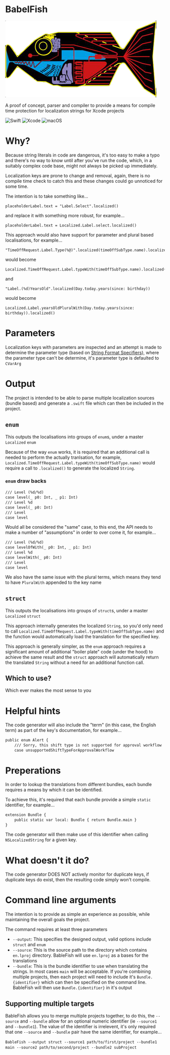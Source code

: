 # BabelFish
<img src="BabelFish.png">

A proof of concept, parser and compiler to provide a means for compile time protection for localization strings for Xcode projects

![Swift](https://img.shields.io/badge/Swift-5.6-orange) ![Xcode](https://img.shields.io/badge/Xcode-13.3-orange) ![macOS](https://img.shields.io/badge/macOS-12.1-orange)

# Why?

Because string literals in code are dangerous, it's too easy to make a typo and there's no way to know until after you've run the code, which, in a suitably complex code base, might not always be picked up immediately.

Localization keys are prone to change and removal, again, there is no compile time check to catch this and these changes could go unnoticed for some time.

The intention is to take something like…

    placeholderLabel.text = "Label.Select".localized()

and replace it with something more robust, for example…

    placeholderLabel.text = Localized.Label.select.localized()

This approach would also have support for parameter and plural based localisations, for example...

    "TimeOffRequest.Label.Type(%@)".localized(timeOffSubType.name).localized()

would become

    Localized.TimeOffRequest.Label.typeWith(timeOffSubType.name).localized()

and 

    "Label.(%d)YearsOld".localized(Day.today.years(since: birthday))

would become 

    Localized.Label.yearsOldPluralWith(Day.today.years(since: birthday)).localized()
    
# Parameters

Localization keys with parameters are inspected and an attempt is made to determine the parameter type (based on [String Format Specifiers](https://developer.apple.com/library/archive/documentation/Cocoa/Conceptual/Strings/Articles/formatSpecifiers.html)), where the parameter type can't be determine, it's parameter type is defaulted to `CVarArg`

# Output

The project is intended to be able to parse multiple localization sources (bundle based) and generate a `.swift` file which can then be included in the project.

## `enum`

This outputs the localisations into groups of `enum`s, under a master `Localized` `enum`

Because of the way `enum` works, it is required that an additional call is needed to perform the actually tranlsation, for example, `Localized.TimeOffRequest.Label.typeWith(timeOffSubType.name)` would require a call to `.localized()` to generate the localized `String`.

### `enum` draw backs

    /// Level (%d/%d)
    case level(_ p0: Int, _ p1: Int)
    /// Level %d
    case level(_ p0: Int)
    /// Level
    case level
    
Would all be considered the "same" case, to this end, the API needs to make a number of "assumptions" in order to over come it, for example...

    /// Level (%d/%d)
    case levelOfWith(_ p0: Int, _ p1: Int)
    /// Level %d
    case levelWith(_ p0: Int)
    /// Level
    case level

We also have the same issue with the plural terms, which means they tend to have `PluralWith` appended to the key name

## `struct`

This outputs the localisations into groups of `struct`s, under a master `Localized` `struct`

This approach internally generates the localized `String`, so you'd only need to call `Localized.TimeOffRequest.Label.typeWith(timeOffSubType.name)` and the function would automatically load the translation for the specified key.

This approach is generally simpler, as the `enum` approach requires a significant amount of additional "boiler plate" code (under the hood) to achieve the same result and the `struct` approach will automatically return the translated `String` without a need for an additional function call.

## Which to use?

Which ever makes the most sense to you
 
# Helpful hints

The code generator will also include the "term" (in this case, the English term) as part of the key's documentation, for example...

    public enum Alert {
        /// Sorry, this shift type is not supported for approval workflow
        case unsupportedShiftTypeForApprovalWorkflow

# Preperations

In order to lookup the translations from different bundles, each bundle requires a means by which it can be identified.

To achieve this, it's required that each bundle provide a simple `static` identifier, for example...

    extension Bundle {
        public static var local: Bundle { return Bundle.main }
    }

The code generator will then make use of this identifier when calling `NSLocalizedString` for a given key.

# What doesn't it do?

The code generator DOES NOT actively monitor for duplicate keys, if duplicate keys do exist, then the resulting code simply won't compile.

# Command line arguments

The intention is to provide as simple an experience as possible, while maintaining the overall goals the project.

The command requires at least three parameters

- `--output`: This specifies the designed output, valid options include `struct` and `enum`
- `--source`: This is the source path to the directory which contains `en.lproj` directory.  BableFish will use `en.lproj` as a bases for the translations
- `--bundle`: This is the bundle identifier to use when translating the strings.  In most cases `main` will be acceptable.  If you're combining multiple projects, then each project will need to include it's `Bundle.{identifier}` which can then be specified on the command line.  BableFish will then use `Bundle.{identifier}` in it's output

## Supporting multiple targets

BableFish allows you to merge multiple projects together, to do this, the `--source` and `--bundle` allow for an optional numeric identifier (ie `--source1` and `--bundle1`).  The value of the identifier is irrelevent, it's only required that one `--source` and `--bundle` pair have the same identifier, for example...

`BableFish --output struct --source1 path/to/first/project --bundle1 main --source2 path/to/second/project --bundle2 subProject`
